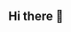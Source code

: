 ## Hi there 👋

<!--
**Nohemyvieira/nohemyvieira** is a ✨ _special_ ✨ repository because its `README.md` (this file) appears on your GitHub profile.

Here are some ideas to get you started:

- 🔭 I’m currently working on school.
- 🌱 I’m currently learning 
- 👯 I’m looking to collaborate on ...
- 🤔 I’m looking for help with technology.
- 💬 Ask me about the life.
- 📫 How to reach me: 00001204573670sp@al.educacao.sp.gov.br
- 😄 Pronouns: she/her
- ⚡ Fun fact: I'm super funny
-->
